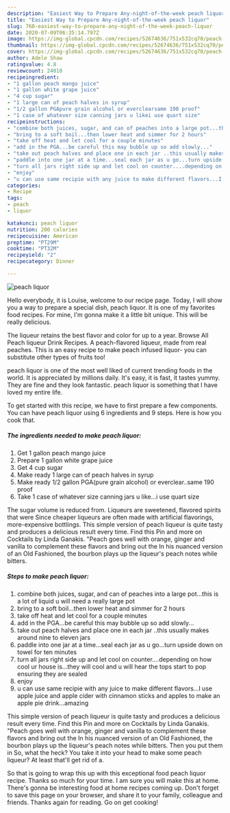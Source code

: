 ```yaml
---
description: "Easiest Way to Prepare Any-night-of-the-week peach liquor"
title: "Easiest Way to Prepare Any-night-of-the-week peach liquor"
slug: 760-easiest-way-to-prepare-any-night-of-the-week-peach-liquor
date: 2020-07-09T06:35:14.797Z
image: https://img-global.cpcdn.com/recipes/52674636/751x532cq70/peach-liquor-recipe-main-photo.jpg
thumbnail: https://img-global.cpcdn.com/recipes/52674636/751x532cq70/peach-liquor-recipe-main-photo.jpg
cover: https://img-global.cpcdn.com/recipes/52674636/751x532cq70/peach-liquor-recipe-main-photo.jpg
author: Adele Shaw
ratingvalue: 4.8
reviewcount: 24010
recipeingredient:
- "1 gallon peach mango juice"
- "1 gallon white grape juice"
- "4 cup sugar"
- "1 large can of peach halves in syrup"
- "1/2 gallon PGApure grain alcohol or everclearsame 190 proof"
- "1 case of whatever size canning jars u likei use quart size"
recipeinstructions:
- "combine both juices, sugar, and can of peaches into a large pot...this is a lot of liquid u will need a really large pot"
- "bring to a soft boil...then lower heat and simmer for 2 hours"
- "take off heat and let cool for a couple minutes"
- "add in the PGA...be careful this may bubble up so add slowly..."
- "take out peach halves and place one in each jar ..this usually makes around nine to eleven jars"
- "paddle into one jar at a time...seal each jar as u go...turn upside down on towel for ten minutes"
- "turn all jars right side up and let cool on counter....depending on how cool ur house is...they will cool and u will hear the tops start to pop ensuring they are sealed"
- "enjoy"
- "u can use same recipie with any juice to make different flavors...I use apple juice and apple cider with cinnamon sticks and apples to make an apple pie drink...amazing"
categories:
- Recipe
tags:
- peach
- liquor

katakunci: peach liquor 
nutrition: 200 calories
recipecuisine: American
preptime: "PT29M"
cooktime: "PT32M"
recipeyield: "2"
recipecategory: Dinner

---
```



![peach liquor](https://img-global.cpcdn.com/recipes/52674636/751x532cq70/peach-liquor-recipe-main-photo.jpg)

Hello everybody, it is Louise, welcome to our recipe page. Today, I will show you a way to prepare a special dish, peach liquor. It is one of my favorites food recipes. For mine, I'm gonna make it a little bit unique. This will be really delicious.

The liqueur retains the best flavor and color for up to a year. Browse All Peach liqueur Drink Recipes. A peach-flavored liqueur, made from real peaches. This is an easy recipe to make peach infused liquor- you can substitute other types of fruits too!

peach liquor is one of the most well liked of current trending foods in the world. It is appreciated by millions daily. It's easy, it is fast, it tastes yummy. They are fine and they look fantastic. peach liquor is something that I have loved my entire life.


To get started with this recipe, we have to first prepare a few components. You can have peach liquor using 6 ingredients and 9 steps. Here is how you cook that.

<!--inarticleads1-->

##### The ingredients needed to make peach liquor:

1. Get 1 gallon peach mango juice
1. Prepare 1 gallon white grape juice
1. Get 4 cup sugar
1. Make ready 1 large can of peach halves in syrup
1. Make ready 1/2 gallon PGA(pure grain alcohol) or everclear..same 190 proof
1. Take 1 case of whatever size canning jars u like...i use quart size


The sugar volume is reduced from. Liqueurs are sweetened, flavored spirits that were Since cheaper liqueurs are often made with artificial flavorings, more-expensive bottlings. This simple version of peach liqueur is quite tasty and produces a delicious result every time. Find this Pin and more on Cocktails by Linda Ganakis. &#34;Peach goes well with orange, ginger and vanilla to complement these flavors and bring out the In his nuanced version of an Old Fashioned, the bourbon plays up the liqueur&#39;s peach notes while bitters. 

<!--inarticleads2-->

##### Steps to make peach liquor:

1. combine both juices, sugar, and can of peaches into a large pot...this is a lot of liquid u will need a really large pot
1. bring to a soft boil...then lower heat and simmer for 2 hours
1. take off heat and let cool for a couple minutes
1. add in the PGA...be careful this may bubble up so add slowly...
1. take out peach halves and place one in each jar ..this usually makes around nine to eleven jars
1. paddle into one jar at a time...seal each jar as u go...turn upside down on towel for ten minutes
1. turn all jars right side up and let cool on counter....depending on how cool ur house is...they will cool and u will hear the tops start to pop ensuring they are sealed
1. enjoy
1. u can use same recipie with any juice to make different flavors...I use apple juice and apple cider with cinnamon sticks and apples to make an apple pie drink...amazing


This simple version of peach liqueur is quite tasty and produces a delicious result every time. Find this Pin and more on Cocktails by Linda Ganakis. &#34;Peach goes well with orange, ginger and vanilla to complement these flavors and bring out the In his nuanced version of an Old Fashioned, the bourbon plays up the liqueur&#39;s peach notes while bitters. Then you put them in So, what the heck? You take it into your head to make some peach liqueur? At least that&#39;ll get rid of a. 

So that is going to wrap this up with this exceptional food peach liquor recipe. Thanks so much for your time. I am sure you will make this at home. There's gonna be interesting food at home recipes coming up. Don't forget to save this page on your browser, and share it to your family, colleague and friends. Thanks again for reading. Go on get cooking!

